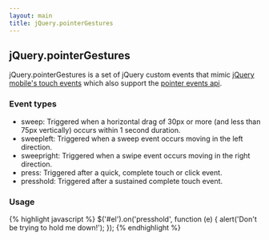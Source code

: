 ```yaml
---
layout: main
title: jQuery.pointerGestures
---
```


## jQuery.pointerGestures

jQuery.pointerGestures is a set of jQuery custom events that mimic [jQuery mobile's touch events](http://api.jquerymobile.com/category/events/) which also support the [pointer events api](http://www.w3.org/Submission/pointer-events/).

### Event types

- sweep: Triggered when a horizontal drag of 30px or more (and less than 75px vertically) occurs within 1 second duration.
- sweepleft: Triggered when a sweep event occurs moving in the left direction.
- sweepright: Triggered when a swipe event occurs moving in the right direction.
- press: Triggered after a quick, complete touch or click event.
- presshold: Triggered after a sustained complete touch event.

### Usage

{% highlight javascript %}
    $('#el').on('presshold', function (e) {
        alert('Don\'t be trying to hold me down!');
    });
{% endhighlight %}
